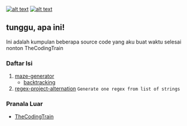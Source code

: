 [![alt text][2.1]][2]
[![alt text][6.1]][6]

## tunggu, apa ini!
Ini adalah kumpulan beberapa source code yang aku buat waktu selesai nonton TheCodingTrain

### Daftar Isi
1. [maze-generator](https://github.com/zevtyardt/coding-challenge/tree/main/maze-generator)
   * [backtracking](https://github.com/zevtyardt/coding-challenge/blob/main/maze-generator/backtracking.py)
2. [regex-project-alternation](https://github.com/zevtyardt/regex-project-alternation)
   `Generate one regex from list of strings`

### Pranala Luar
 * [TheCodingTrain](https://m.youtube.com/channel/UCvjgXvBlbQiydffZU7m1_aw)

[2.1]: http://i.imgur.com/P3YfQoD.png (facebook icon with padding)
[6.1]: http://i.imgur.com/0o48UoR.png (github icon with padding)


[2]: http://www.facebook.com/valxyriee
[6]: http://www.github.com/zevtyardt
